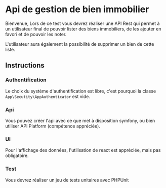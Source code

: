 # Api de gestion de bien immobilier

Bienvenue,
Lors de ce test vous devrez réaliser une API Rest qui permet à un utilisateur final de pouvoir lister des biens immobiliers, de les ajouter en favori et de pouvoir les noter.

L'utilisateur aura également la possibilité de supprimer un bien de cette liste.

## Instructions

### Authentification
Le choix du système d'authentification est libre, c'est pourquoi la classe `App\Secutity\AppAuthenticator` est vide.

### Api
Vous pouvez créer l'api avec ce que met à disposition symfony, ou bien utiliser API Platform (compétence appréciée).

### UI
Pour l'affichage des données, l'utilisation de react est appréciée, mais pas obligatoire.

### Test
Vous devrez réaliser un jeu de tests unitaires avec PHPUnit

